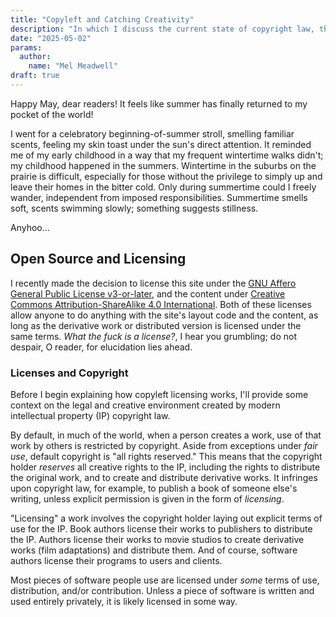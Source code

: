 ```yaml
---
title: "Copyleft and Catching Creativity"
description: "In which I discuss the current state of copyright law, the American regime, and the act of forcing my agenda down your throat."
date: "2025-05-02"
params:
  author:
    name: "Mel Meadwell"
draft: true
---
```


Happy May, dear readers! It feels like summer has finally returned to my pocket of the world!

I went for a celebratory beginning-of-summer stroll, smelling familiar scents, feeling my skin toast under the sun's direct attention.
It reminded me of my early childhood in a way that my frequent wintertime walks didn't;
my childhood happened in the summers.
Wintertime in the suburbs on the prairie is difficult, especially for those without the privilege to simply up and leave their homes in the bitter cold.
Only during summertime could I freely wander, independent from imposed responsibilities.
Summertime smells soft, scents swimming slowly; something suggests stillness.

Anyhoo...

## Open Source and Licensing

I recently made the decision to license this site under the [GNU Affero General Public License v3-or-later](/2025/05/misc-agpl-3.0-or-later),
and the content under [Creative Commons Attribution-ShareAlike 4.0 International](/2025/05/misc-cc-by-sa-4.0).
Both of these licenses allow anyone to do anything with the site's layout code and the content, as long as the derivative work or distributed version is licensed under the same terms.
_What the fuck is a license?_, I hear you grumbling; do not despair, O reader, for elucidation lies ahead.

### Licenses and Copyright

Before I begin explaining how copyleft licensing works, I'll provide some context on the legal and creative environment created by modern intellectual property (IP) copyright law.

By default, in much of the world, when a person creates a work, use of that work by others is restricted by copyright.
Aside from exceptions under _fair use_, default copyright is "all rights reserved."
This means that the copyright holder _reserves_ all creative rights to the IP,
including the rights to distribute the original work,
and to create and distribute derivative works.
It infringes upon copyright law, for example,
to publish a book of someone else's writing, unless explicit permission is given in the form of _licensing_.

"Licensing" a work involves the copyright holder laying out explicit terms of use for the IP.
Book authors license their works to publishers to distribute the IP.
Authors license their works to movie studios to create derivative works (film adaptations) and distribute them.
And of course, software authors license their programs to users and clients.

Most pieces of software people use are licensed under _some_ terms of use, distribution, and/or contribution.
Unless a piece of software is written and used entirely privately, it is likely licensed in some way.

